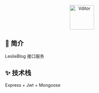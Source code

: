 <p align="center">
<br/>
<img alt="Vditor" src="https://leslie-blog-1314141789.cos.ap-nanjing.myqcloud.com/image/logo.png" height="80px" />
</p>

## 🐥 简介

LeslieBlog 接口服务

## ✨ 技术栈

Express + Jwt + Mongoose